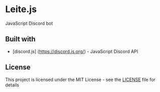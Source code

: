# Leite.js
JavaScript Discord bot

## Built with
* [discord.js] (https://discord.js.org/) - JavaScript Discord API

## License
This project is licensed under the MIT License - see the [LICENSE](LICENSE) file for details
